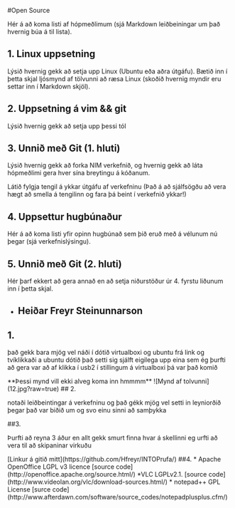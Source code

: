#Open Source

Hér á að koma listi af hópmeðlimum (sjá Markdown leiðbeiningar um það hvernig búa á til lista).

## 1.  Linux uppsetning

Lýsið hvernig gekk að setja upp Linux (Ubuntu eða aðra útgáfu). Bætið inn í þetta skjal ljósmynd af tölvunni að ræsa Linux (skoðið hvernig myndir eru settar inn í Markdown skjöl).

## 2. Uppsetning á vim && git

Lýsið hvernig gekk að setja upp þessi tól
## 3. Unnið með Git (1. hluti)

Lýsið hvernig gekk að forka NIM verkefnið, og hvernig gekk að láta hópmeðlimi gera hver sína breytingu á kóðanum.

Látið fylgja tengil á ykkar útgáfu af verkefninu (Það á að sjálfsögðu að vera hægt að smella á tengilinn og fara þá beint í verkefnið ykkar!)
## 4. Uppsettur hugbúnaður

Hér á að koma listi yfir opinn hugbúnað sem þið eruð með á vélunum nú þegar (sjá verkefnislýsingu).

## 5. Unnið með Git (2. hluti)
Hér þarf ekkert að gera annað en að setja niðurstöður úr 4. fyrstu liðunum inn í þetta skjal.
	
* ## Heiðar Freyr Steinunnarson
## 1.
<p>það gekk bara mjög vel náði í dótið virtualboxi og ubuntu frá link
  og tvíklikkaði a ubuntu dótið það setti sig sjálft eigilega upp eina
  sem ég þurfti að gera var að af klikka í usb2 í stillingum á
   virtualboxi þá var það komið  </p>**Þessi mynd vill ekki alveg koma inn hmmmm**
![Mynd af tolvunni](12.jpg?raw=true)
## 2.
<p>
notaði leiðbeintingar á verkefninu og það gékk mjög vel 
setti in leyniorðið þegar það var biðið um og svo einu sinni að samþykka</p>
##3.
<p>Þurfti að reyna 3 áður en allt gekk smurt finna hvar á skellinni eg urfti að vera til að skipaninar virkuðu </p>
 [Linkur á gitið mitt](https://github.com/Hfreyr/INTOPrufa/)
##4.
	* Apache OpenOffice 
 LGPL v3 licence
[source code](http://openoffice.apache.org/source.html/)  
	*VLC   LGPLv2.1.
[source code](http://www.videolan.org/vlc/download-sources.html/) 
	* notepad++  GPL License
[surce code](http://www.afterdawn.com/software/source_codes/notepadplusplus.cfm/)
